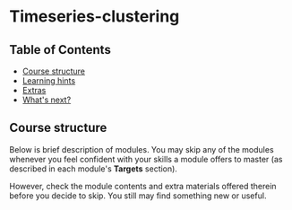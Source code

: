 # Timeseries-clustering

## Table of Contents

- [Course structure](#course-structure)
- [Learning hints](#learning-hints)
- [Extras](#extras)
- [What's next?](#whats-next)

## Course structure

Below is brief description of modules. You may skip any of the
modules whenever you feel confident with your skills a module
offers to master (as described in each module's **Targets**
section).

However, check the module contents and extra materials offered
therein before you decide to skip. You still may find something
new or useful.

